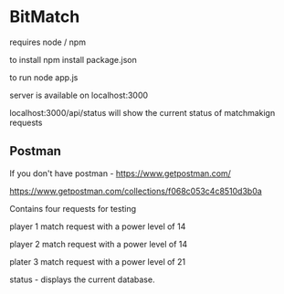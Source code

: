 # BitMatch

requires node / npm

to install npm install package.json

to run node app.js

server is available on localhost:3000

localhost:3000/api/status will show the current status of matchmakign requests

## Postman 

If you don't have postman - https://www.getpostman.com/

https://www.getpostman.com/collections/f068c053c4c8510d3b0a

Contains four requests for testing 

player 1 match request with a power level of 14

player 2 match request with a power level of 14

plater 3 match request with a power level of 21


status - displays the current database.




